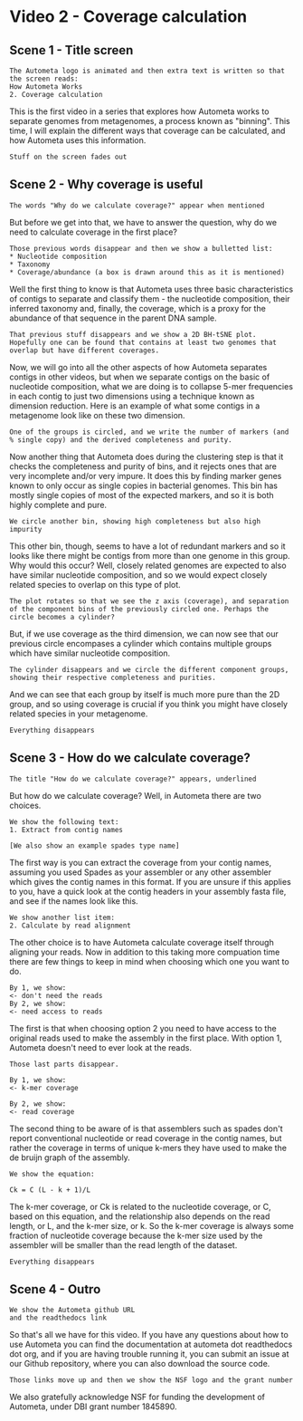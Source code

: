 Video 2 - Coverage calculation
=======

Scene 1 - Title screen
-------

```
The Autometa logo is animated and then extra text is written so that the screen reads:
How Autometa Works
2. Coverage calculation
```

This is the first video in a series that explores how Autometa works to separate genomes from metagenomes, a process known as "binning". This time, I will explain the different ways that coverage can be calculated, and how Autometa uses this information.

```
Stuff on the screen fades out
```

Scene 2 - Why coverage is useful
------

```
The words "Why do we calculate coverage?" appear when mentioned
```

But before we get into that, we have to answer the question, why do we need to calculate coverage in the first place? 

```
Those previous words disappear and then we show a bulletted list:
* Nucleotide composition
* Taxonomy
* Coverage/abundance (a box is drawn around this as it is mentioned)
```

Well the first thing to know is that Autometa uses three basic characteristics of contigs to separate and classify them - the nucleotide composition, their inferred taxonomy and, finally, the coverage, which is a proxy for the abundance of that sequence in the parent DNA sample.

```
That previous stuff disappears and we show a 2D BH-tSNE plot. Hopefully one can be found that contains at least two genomes that overlap but have different coverages.
```

Now, we will go into all the other aspects of how Autometa separates contigs in other videos, but when we separate contigs on the basic of nucleotide composition, what we are doing is to collapse 5-mer frequencies in each contig to just two dimensions using a technique known as dimension reduction. Here is an example of what some contigs in a metagenome look like on these two dimension.

```
One of the groups is circled, and we write the number of markers (and % single copy) and the derived completeness and purity.
```

Now another thing that Autometa does during the clustering step is that it checks the completeness and purity of bins, and it rejects ones that are very incomplete and/or very impure. It does this by finding marker genes known to only occur as single copies in bacterial genomes. This bin has mostly single copies of most of the expected markers, and so it is both highly complete and pure.

```
We circle another bin, showing high completeness but also high impurity
```

This other bin, though, seems to have a lot of redundant markers and so it looks like there might be contigs from more than one genome in this group. Why would this occur? Well, closely related genomes are expected to also have similar nucleotide composition, and so we would expect closely related species to overlap on this type of plot.

```
The plot rotates so that we see the z axis (coverage), and separation of the component bins of the previously circled one. Perhaps the circle becomes a cylinder?
```

But, if we use coverage as the third dimension, we can now see that our previous circle encompases a cylinder which contains multiple groups which have similar nucleotide composition.

```
The cylinder disappears and we circle the different component groups, showing their respective completeness and purities.
```

And we can see that each group by itself is much more pure than the 2D group, and so using coverage is crucial if you think you might have closely related species in your metagenome.

```
Everything disappears
```

Scene 3 - How do we calculate coverage?
-------

```
The title "How do we calculate coverage?" appears, underlined
```

But how do we calculate coverage? Well, in Autometa there are two choices.

```
We show the following text:
1. Extract from contig names

[We also show an example spades type name]
```

The first way is you can extract the coverage from your contig names, assuming you used Spades as your assembler or any other assembler which gives the contig names in this format. If you are unsure if this applies to you, have a quick look at the contig headers in your assembly fasta file, and see if the names look like this.

```
We show another list item:
2. Calculate by read alignment
```

The other choice is to have Autometa calculate coverage itself through aligning your reads. Now in addition to this taking more compuation time there are few things to keep in mind when choosing which one you want to do.

```
By 1, we show:
<- don't need the reads
By 2, we show:
<- need access to reads
```

The first is that when choosing option 2 you need to have access to the original reads used to make the assembly in the first place. With option 1, Autometa doesn't need to ever look at the reads.

```
Those last parts disappear.

By 1, we show:
<- k-mer coverage

By 2, we show:
<- read coverage
```

The second thing to be aware of is that assemblers such as spades don't report conventional nucleotide or read coverage in the contig names, but rather the coverage in terms of unique k-mers they have used to make the de bruijn graph of the assembly. 

```
We show the equation:

Ck = C (L - k + 1)/L
```

The k-mer coverage, or Ck is related to the nucleotide coverage, or C, based on this equation, and the relationship also depends on the read length, or L, and the k-mer size, or k. So the k-mer coverage is always some fraction of nucleotide coverage because the k-mer size used by the assembler will be smaller than the read length of the dataset.

```
Everything disappears
```

Scene 4 - Outro
----

```
We show the Autometa github URL
and the readthedocs link
```

So that's all we have for this video. If you have any questions about how to use Autometa you can find the documentation at autometa dot readthedocs dot org, and if you are having trouble running it, you can submit an issue at our Github repository, where you can also download the source code.

```
Those links move up and then we show the NSF logo and the grant number
```

We also gratefully acknowledge NSF for funding the development of Autometa, under DBI grant number 1845890.

